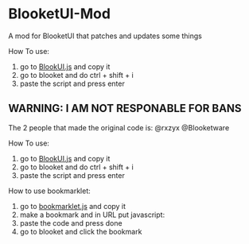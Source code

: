 # BlooketUI-Mod
A mod for BlooketUI that patches and updates some things

How To use:
1. go to [BlookUI.js](https://github.com/JayDaMan53/BlooketUI-Mod/blob/main/BlookUI.js) and copy it
2. go to blooket and do ctrl + shift + i
3. paste the script and press enter

## WARNING: I AM NOT RESPONABLE FOR BANS
 
 The 2 people that made the original code is:
 @rxzyx
 @Blooketware

How To use:
1. go to [BlookUI.js](https://github.com/JayDaMan53/BlooketUI-Mod/blob/main/BlookUI.js) and copy it
2. go to blooket and do ctrl + shift + i
3. paste the script and press enter

How to use bookmarklet:
1. go to [bookmarklet.js](https://github.com/JayDaMan53/BlooketUI-Mod/blob/main/bookmarklet.js) and copy it
2. make a bookmark and in URL put javascript:
3. paste the code and press done
4. go to blooket and click the bookmark
